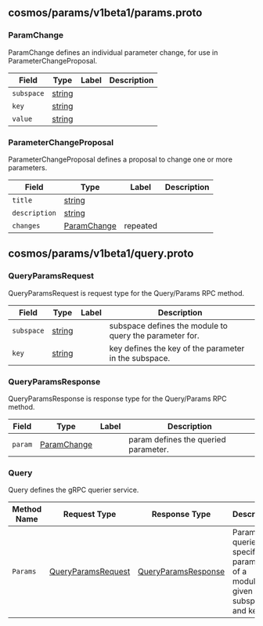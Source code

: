 ## cosmos/params/v1beta1/params.proto

### ParamChange

ParamChange defines an individual parameter change, for use in ParameterChangeProposal.

| Field      | Type                           | Label | Description |
| ---------- | ------------------------------ | ----- | ----------- |
| `subspace` | [string](value.md#string) |       |             |
| `key`      | [string](value.md#string) |       |             |
| `value`    | [string](value.md#string) |       |             |

### ParameterChangeProposal

ParameterChangeProposal defines a proposal to change one or more parameters.

| Field         | Type                                                           | Label    | Description |
| ------------- | -------------------------------------------------------------- | -------- | ----------- |
| `title`       | [string](value.md#string)                                 |          |             |
| `description` | [string](value.md#string)                                 |          |             |
| `changes`     | [ParamChange](params.md#cosmos.params.v1beta1.ParamChange) | repeated |             |



## cosmos/params/v1beta1/query.proto

### QueryParamsRequest

QueryParamsRequest is request type for the Query/Params RPC method.

| Field      | Type                           | Label | Description                                             |
| ---------- | ------------------------------ | ----- | ------------------------------------------------------- |
| `subspace` | [string](value.md#string) |       | subspace defines the module to query the parameter for. |
| `key`      | [string](value.md#string) |       | key defines the key of the parameter in the subspace.   |

### QueryParamsResponse

QueryParamsResponse is response type for the Query/Params RPC method.

| Field   | Type                                                           | Label | Description                          |
| ------- | -------------------------------------------------------------- | ----- | ------------------------------------ |
| `param` | [ParamChange](params.md#cosmos.params.v1beta1.ParamChange) |       | param defines the queried parameter. |

### Query

Query defines the gRPC querier service.

| Method Name | Request Type                                                                 | Response Type                                                                  | Description                                                                  | HTTP Verb | Endpoint                      |
| ----------- | ---------------------------------------------------------------------------- | ------------------------------------------------------------------------------ | ---------------------------------------------------------------------------- | --------- | ----------------------------- |
| `Params`    | [QueryParamsRequest](params.md#cosmos.params.v1beta1.QueryParamsRequest) | [QueryParamsResponse](params.md#cosmos.params.v1beta1.QueryParamsResponse) | Params queries a specific parameter of a module, given its subspace and key. | GET       | /cosmos/params/v1beta1/params |

